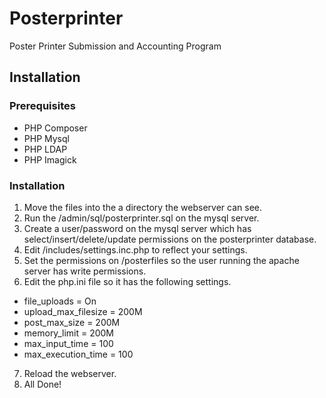 # Posterprinter

Poster Printer Submission and Accounting Program


## Installation

### Prerequisites
- PHP Composer
- PHP Mysql
- PHP LDAP
- PHP Imagick

### Installation
1.  Move the files into the a directory the webserver can see.
2.  Run the /admin/sql/posterprinter.sql on the mysql server.
3.  Create a user/password on the mysql server which has select/insert/delete/update permissions on the posterprinter database.
4.  Edit /includes/settings.inc.php to reflect your settings.
5.  Set the permissions on /posterfiles so the user running the apache server has write permissions.
6.  Edit the php.ini file so it has the following settings.
- file_uploads = On
- upload_max_filesize = 200M
- post_max_size = 200M
- memory_limit = 200M
- max_input_time = 100
- max_execution_time = 100
7.  Reload the webserver.
8.  All Done!



